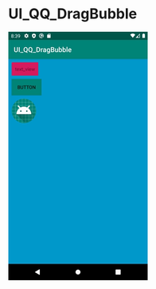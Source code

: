# UI_QQ_DragBubble

![image](https://github.com/carlcarl001001/UI_QQ_DragBubble/blob/master/result.gif)
